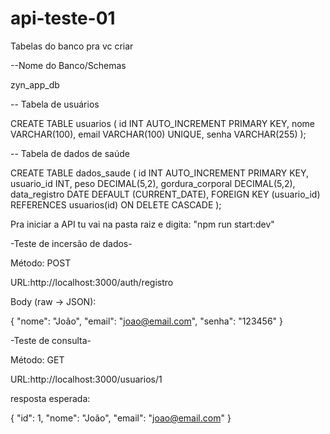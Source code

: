 # api-teste-01

Tabelas do banco pra vc criar

--Nome do Banco/Schemas

zyn_app_db

-- Tabela de usuários

CREATE TABLE usuarios (
 id INT AUTO_INCREMENT PRIMARY KEY,
 nome VARCHAR(100),
 email VARCHAR(100) UNIQUE,
 senha VARCHAR(255)
);

-- Tabela de dados de saúde

CREATE TABLE dados_saude (
 id INT AUTO_INCREMENT PRIMARY KEY,
 usuario_id INT,
 peso DECIMAL(5,2),
 gordura_corporal DECIMAL(5,2),
 data_registro DATE DEFAULT (CURRENT_DATE),
 FOREIGN KEY (usuario_id) REFERENCES usuarios(id) ON DELETE CASCADE
);

Pra iniciar a API tu vai na pasta raiz e digita: "npm run start:dev"

-Teste de incersão de dados-

Método: POST

URL:http://localhost:3000/auth/registro

Body (raw → JSON):

{
  "nome": "João",
  "email": "joao@email.com",
  "senha": "123456"
}

-Teste de consulta- 

Método: GET

URL:http://localhost:3000/usuarios/1

resposta esperada:

{
  "id": 1,
  "nome": "João",
  "email": "joao@email.com"
}
